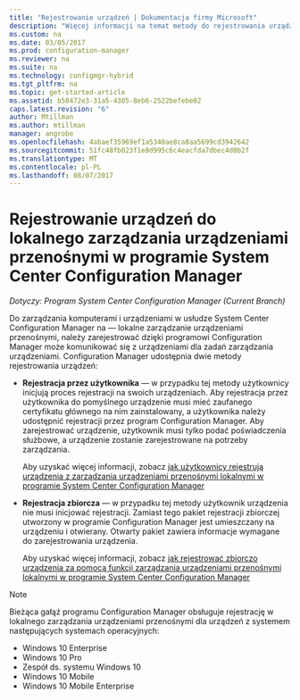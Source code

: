 ```yaml
---
title: "Rejestrowanie urządzeń | Dokumentacja firmy Microsoft"
description: "Więcej informacji na temat metody do rejestrowania urządzeń na potrzeby zarządzania urządzeniami przenośnymi lokalnymi w programie System Center Configuration Manager."
ms.custom: na
ms.date: 03/05/2017
ms.prod: configuration-manager
ms.reviewer: na
ms.suite: na
ms.technology: configmgr-hybrid
ms.tgt_pltfrm: na
ms.topic: get-started-article
ms.assetid: b58472e3-31a5-4305-8eb6-2522befebe02
caps.latest.revision: "6"
author: Mtillman
ms.author: mtillman
manager: angrobe
ms.openlocfilehash: 4abaef35969ef1a5340ae8ca8aa5699cd3942642
ms.sourcegitcommit: 51fc48fb023f1e8d995c6c4eacfda7dbec4d0b2f
ms.translationtype: MT
ms.contentlocale: pl-PL
ms.lasthandoff: 08/07/2017
---
```

# <a name="enroll-devices-for-on-premises-mobile-device-management-in-system-center-configuration-manager"></a>Rejestrowanie urządzeń do lokalnego zarządzania urządzeniami przenośnymi w programie System Center Configuration Manager

*Dotyczy: Program System Center Configuration Manager (Current Branch)*

Do zarządzania komputerami i urządzeniami w usłudze System Center Configuration Manager na — lokalne zarządzanie urządzeniami przenośnymi, należy zarejestrować dzięki programowi Configuration Manager może komunikować się z urządzeniami dla zadań zarządzania urządzeniami. Configuration Manager udostępnia dwie metody rejestrowania urządzeń:  

-   **Rejestracja przez użytkownika** — w przypadku tej metody użytkownicy inicjują proces rejestracji na swoich urządzeniach. Aby rejestracja przez użytkownika do pomyślnego urządzenie musi mieć zaufanego certyfikatu głównego na nim zainstalowany, a użytkownika należy udostępnić rejestracji przez program Configuration Manager.  Aby zarejestrować urządzenie, użytkownik musi tylko podać poświadczenia służbowe, a urządzenie zostanie zarejestrowane na potrzeby zarządzania.  

     Aby uzyskać więcej informacji, zobacz [jak użytkownicy rejestrują urządzenia z zarządzania urządzeniami przenośnymi lokalnymi w programie System Center Configuration Manager](../../mdm/deploy-use/user-enroll-devices-on-premises-mdm.md)  

-   **Rejestracja zbiorcza** — w przypadku tej metody użytkownik urządzenia nie musi inicjować rejestracji. Zamiast tego pakiet rejestracji zbiorczej utworzony w programie Configuration Manager jest umieszczany na urządzeniu i otwierany. Otwarty pakiet zawiera informacje wymagane do zarejestrowania urządzenia.  

     Aby uzyskać więcej informacji, zobacz [jak rejestrować zbiorczo urządzenia za pomocą funkcji zarządzania urządzeniami przenośnymi lokalnymi w programie System Center Configuration Manager](../../mdm/deploy-use/bulk-enroll-devices-on-premises-mdm.md)  

 > [!NOTE]  
>  Bieżąca gałąź programu Configuration Manager obsługuje rejestrację w lokalnego zarządzania urządzeniami przenośnymi dla urządzeń z systemem następujących systemach operacyjnych:  
>   
>  -   Windows 10 Enterprise  
> -   Windows 10 Pro  
> -   Zespół ds. systemu Windows 10 
> -   Windows 10 Mobile  
> -   Windows 10 Mobile Enterprise   
